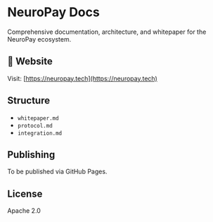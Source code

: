 # NeuroPay Docs

Comprehensive documentation, architecture, and whitepaper for the NeuroPay ecosystem.

## 📡 Website

Visit: [https://neuropay.tech](https://neuropay.tech)

## Structure
- `whitepaper.md`
- `protocol.md`
- `integration.md`

## Publishing
To be published via GitHub Pages.

## License
Apache 2.0
